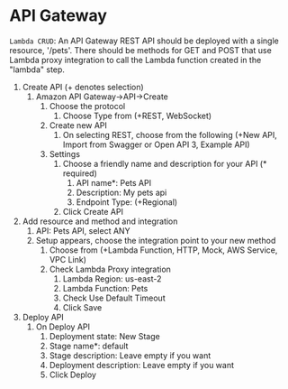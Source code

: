 # API Gateway

`Lambda CRUD`: An API Gateway REST API should be deployed with a single resource, '/pets'. There should be methods for GET and POST that use Lambda proxy integration to call the Lambda function created in the "lambda" step.

1. Create API (+ denotes selection)
   1. Amazon API Gateway->API->Create
      1. Choose the protocol
         1. Choose Type from (+REST, WebSocket)
      2. Create new API
         1. On selecting REST, choose from the following (+New API, Import from Swagger or Open API 3, Example API)
      3. Settings
         1. Choose a friendly name and description for your API (* required)
            1. API name*: Pets API
            2. Description: My pets api
            3. Endpoint Type: (+Regional)
         2. Click Create API
2. Add resource and method and integration
   1. API: Pets API, select ANY
   2. Setup appears, choose the integration point to your new method
      1. Choose from (+Lambda Function, HTTP, Mock, AWS Service, VPC Link)
      2. Check Lambda Proxy integration
         1. Lambda Region: us-east-2
         2. Lambda Function: Pets
         3. Check Use Default Timeout
         4. Click Save
3. Deploy API
   1. On Deploy API
      1. Deployment state: New Stage
      2. Stage name*: default
      3. Stage description: Leave empty if you want
      4. Deployment description: Leave empty if you want
      5. Click Deploy

